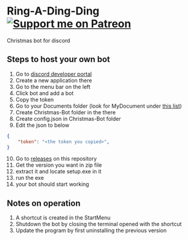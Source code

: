 # Ring-A-Ding-Ding [![Support me on Patreon](https://img.shields.io/endpoint.svg?url=https%3A%2F%2Fshieldsio-patreon.vercel.app%2Fapi%3Fusername%3Dsomeone_s%26type%3Dpatrons&style=flat)](https://patreon.com/someone_s)
Christmas bot for discord

## Steps to host your own bot
1. Go to [discord developer portal](https://discord.com/developers/applications)
2. Create a new application there
3. Go to the menu bar on the left
4. Click bot and add a bot
5. Copy the token
6. Go to your Documents folder (look for MyDocument under [this list](https://gist.github.com/DamianSuess/c143ed869e02e002d252056656aeb9bf))
7. Create Christmas-Bot folder in the there
8. Create config.json in Christmas-Bot folder
9. Edit the json to below
```json
{
	"token": "<the token you copied>",
}
```
10. Go to [releases](https://github.com/someone-s/Christmas-Bot/releases) on this repository
11. Get the version you want in zip file
12. extract it and locate setup.exe in it
13. run the exe
14. your bot should start working

## Notes on operation
1. A shortcut is created in the StartMenu
2. Shutdown the bot by closing the terminal opened with the shortcut
3. Update the program by first uninstalling the previous version
